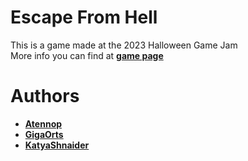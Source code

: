 # Escape From Hell
This is a game made at the 2023 Halloween Game Jam
<br>More info you can find at [**game page**](https://gigaorts.itch.io/escape-from-hell)

# Authors
- [**Atennop**](https://github.com/Atennop1)
- [**GigaOrts**](https://github.com/GigaOrts)
- [**KatyaShnaider**](https://github.com/katyashnaider)
